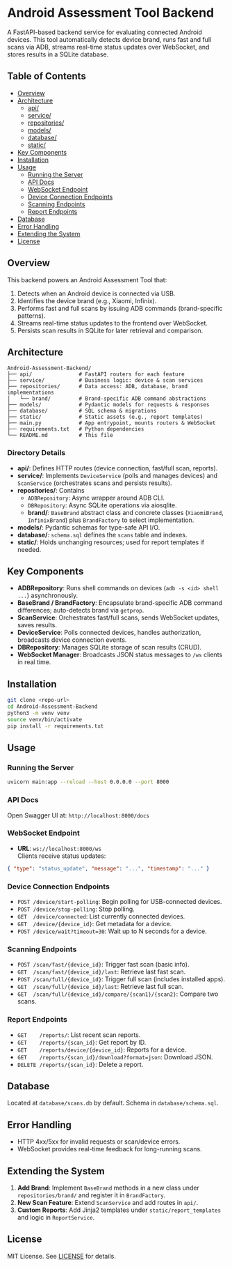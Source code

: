 # Android Assessment Tool Backend

A FastAPI-based backend service for evaluating connected Android devices. This tool automatically detects device brand, runs fast and full scans via ADB, streams real-time status updates over WebSocket, and stores results in a SQLite database.

## Table of Contents
- [Overview](#overview)
- [Architecture](#architecture)
  - [api/](#apifolder)
  - [service/](#servicefolder)
  - [repositories/](#repositoriesfolder)
  - [models/](#modelsfolder)
  - [database/](#databasefolder)
  - [static/](#staticfolder)
- [Key Components](#key-components)
- [Installation](#installation)
- [Usage](#usage)
  - [Running the Server](#running-the-server)
  - [API Docs](#api-docs)
  - [WebSocket Endpoint](#websocket-endpoint)
  - [Device Connection Endpoints](#device-connection-endpoints)
  - [Scanning Endpoints](#scanning-endpoints)
  - [Report Endpoints](#report-endpoints)
- [Database](#database)
- [Error Handling](#error-handling)
- [Extending the System](#extending-the-system)
- [License](#license)

## Overview
This backend powers an Android Assessment Tool that:

1. Detects when an Android device is connected via USB.
2. Identifies the device brand (e.g., Xiaomi, Infinix).  
3. Performs fast and full scans by issuing ADB commands (brand-specific patterns).  
4. Streams real-time status updates to the frontend over WebSocket.  
5. Persists scan results in SQLite for later retrieval and comparison.

## Architecture
```
Android-Assessment-Backend/
├── api/               # FastAPI routers for each feature
├── service/           # Business logic: device & scan services
├── repositories/      # Data access: ADB, database, brand implementations
│   └── brand/         # Brand-specific ADB command abstractions
├── models/            # Pydantic models for requests & responses
├── database/          # SQL schema & migrations
├── static/            # Static assets (e.g., report templates)
├── main.py            # App entrypoint, mounts routers & WebSocket
├── requirements.txt   # Python dependencies
└── README.md          # This file
```

### Directory Details
- **api/**: Defines HTTP routes (device connection, fast/full scan, reports).
- **service/**: Implements `DeviceService` (polls and manages devices) and `ScanService` (orchestrates scans and persists results).
- **repositories/**: Contains
  - `ADBRepository`: Async wrapper around ADB CLI.
  - `DBRepository`: Async SQLite operations via aiosqlite.
  - **brand/**: `BaseBrand` abstract class and concrete classes (`XiaomiBrand`, `InfinixBrand`) plus `BrandFactory` to select implementation.
- **models/**: Pydantic schemas for type-safe API I/O.
- **database/**: `schema.sql` defines the `scans` table and indexes.
- **static/**: Holds unchanging resources; used for report templates if needed.

## Key Components
- **ADBRepository**: Runs shell commands on devices (`adb -s <id> shell ...`) asynchronously.
- **BaseBrand / BrandFactory**: Encapsulate brand-specific ADB command differences; auto-detects brand via `getprop`.
- **ScanService**: Orchestrates fast/full scans, sends WebSocket updates, saves results.
- **DeviceService**: Polls connected devices, handles authorization, broadcasts device connection events.
- **DBRepository**: Manages SQLite storage of scan results (CRUD).
- **WebSocket Manager**: Broadcasts JSON status messages to `/ws` clients in real time.

## Installation
```bash
git clone <repo-url>
cd Android-Assessment-Backend
python3 -m venv venv
source venv/bin/activate
pip install -r requirements.txt
```

## Usage
### Running the Server
```bash
uvicorn main:app --reload --host 0.0.0.0 --port 8000
```

### API Docs
Open Swagger UI at: `http://localhost:8000/docs`

### WebSocket Endpoint
- **URL**: `ws://localhost:8000/ws`  
Clients receive status updates:
```json
{ "type": "status_update", "message": "...", "timestamp": "..." }
```

### Device Connection Endpoints
- `POST /device/start-polling`: Begin polling for USB-connected devices.
- `POST /device/stop-polling`: Stop polling.
- `GET  /device/connected`: List currently connected devices.
- `GET  /device/{device_id}`: Get metadata for a device.
- `POST /device/wait?timeout=30`: Wait up to N seconds for a device.

### Scanning Endpoints
- `POST /scan/fast/{device_id}`: Trigger fast scan (basic info).
- `GET  /scan/fast/{device_id}/last`: Retrieve last fast scan.
- `POST /scan/full/{device_id}`: Trigger full scan (includes installed apps).
- `GET  /scan/full/{device_id}/last`: Retrieve last full scan.
- `GET  /scan/full/{device_id}/compare/{scan1}/{scan2}`: Compare two scans.

### Report Endpoints
- `GET    /reports/`: List recent scan reports.
- `GET    /reports/{scan_id}`: Get report by ID.
- `GET    /reports/device/{device_id}`: Reports for a device.
- `GET    /reports/{scan_id}/download?format=json`: Download JSON.
- `DELETE /reports/{scan_id}`: Delete a report.

## Database
Located at `database/scans.db` by default. Schema in `database/schema.sql`.

## Error Handling
- HTTP 4xx/5xx for invalid requests or scan/device errors.
- WebSocket provides real-time feedback for long-running scans.

## Extending the System
1. **Add Brand**: Implement `BaseBrand` methods in a new class under `repositories/brand/` and register it in `BrandFactory`.
2. **New Scan Feature**: Extend `ScanService` and add routes in `api/`.
3. **Custom Reports**: Add Jinja2 templates under `static/report_templates` and logic in `ReportService`.

## License
MIT License. See [LICENSE](LICENSE) for details.